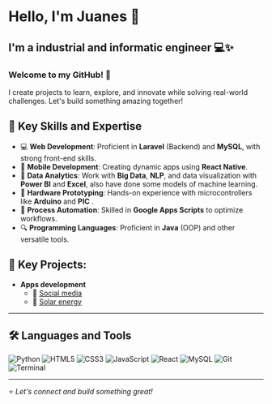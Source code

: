 # Hello, I'm Juanes 👋

## I'm a industrial and informatic engineer 💻✨

### Welcome to my GitHub! 🚀
I create projects to learn, explore, and innovate while solving real-world challenges. Let's build something amazing together!

## 🌟 Key Skills and Expertise
- 💻 **Web Development**: Proficient in **Laravel** (Backend) and **MySQL**, with strong front-end skills.
- 📱 **Mobile Development**: Creating dynamic apps using **React Native**.
- 🔐 **Data Analytics**: Work with  **Big Data**, **NLP**, and data visualization with **Power BI** and **Excel**, also have done some models of machine learning.
- 🔧 **Hardware Prototyping**: Hands-on experience with microcontrollers like **Arduino** and **PIC** .
- 🚀 **Process Automation**: Skilled in **Google Apps Scripts** to optimize workflows.
- 🔍 **Programming Languages**: Proficient in **Java** (OOP) and other versatile tools.

## 🚀 Key Projects:
- **Apps development**
  - 🔗 [Social media ](https://github.com/Nightjuanes/Red_social/tree/main)
  -  🔗 [Solar energy ](https://github.com/sebastiangombaUni/SolarLinkApp)

---
## 🛠️ Languages and Tools
![Python](https://img.shields.io/badge/-Python-3776AB?style=flat-square&logo=python&logoColor=white)
![HTML5](https://img.shields.io/badge/-HTML5-E34F26?style=flat-square&logo=html5&logoColor=white)
![CSS3](https://img.shields.io/badge/-CSS3-1572B6?style=flat-square&logo=css3)
![JavaScript](https://img.shields.io/badge/-JavaScript-F7DF1E?style=flat-square&logo=javascript&logoColor=black)
![React](https://img.shields.io/badge/-React-61DAFB?style=flat-square&logo=react&logoColor=black)
![MySQL](https://img.shields.io/badge/-MySQL-4479A1?style=flat-square&logo=mysql&logoColor=white)
![Git](https://img.shields.io/badge/-Git-F05032?style=flat-square&logo=git&logoColor=white)
![Terminal](https://img.shields.io/badge/-Terminal-black?style=flat-square&logo=windows-terminal)

---
⭐️ *Let's connect and build something great!*
